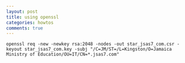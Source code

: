 ```yaml
---
layout: post
title: using openssl
categories: howtos
comments: true
---
```



    openssl req -new -newkey rsa:2048 -nodes -out star_jsas7_com.csr -keyout star_jsas7_com.key -subj "/C=JM/ST=/L=Kingston/O=Jamaica Ministry of Education/OU=IT/CN=*.jsas7.com"
